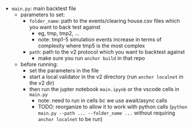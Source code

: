 - `main.py`: main backtest file 
    - parameters to set: 
        - `folder_name`: path to the events/clearing house.csv files which you want to back test against
            - eg, tmp, tmp2, ... 
            - note: tmp1-5 simulation events increase in terms of complexity where tmp5 is the most complex
        - `path`: path to the v2 protocol which you want to backtest against 
            - make sure you run `anchor build` in that repo 
    - before running: 
        - set the parameters in the file
        - start a local validator in the v2 directory (run `anchor localnet` in the v2 dir)
        - then run the jupter notebook `main.ipynb` or the vscode cells in `main.py`
            - note: need to run in cells bc we use await/async calls 
            - TODO: reorganize to allow it to work with python calls (`python main.py --path ... --folder_name ...` without requiring `anchor localnet` to be run)